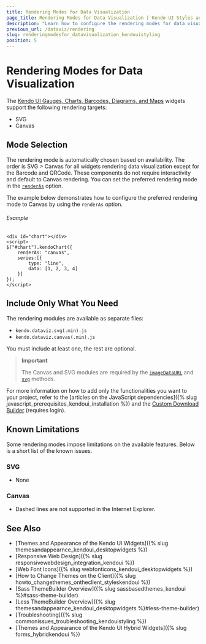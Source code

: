 ```yaml
---
title: Rendering Modes for Data Visualization
page_title: Rendering Modes for Data Visualization | Kendo UI Styles and Appearance
description: "Learn how to configure the rendering modes for data visualization in Kendo UI."
previous_url: /dataviz/rendering
slug: renderingmodesfor_datavisualization_kendouistyling
position: 5
---
```


# Rendering Modes for Data Visualization

The [Kendo UI Gauges, Charts, Barcodes, Diagrams, and Maps](http://demos.telerik.com/kendo-ui/) widgets support the following rendering targets:

* SVG
* Canvas

## Mode Selection

The rendering mode is automatically chosen based on availability. The order is SVG > Canvas for all widgets rendering data visualization except for the Barcode and QRCode. These components do not require interactivity and default to Canvas rendering. You can set the preferred rendering mode in the [`renderAs`](/api/dataviz/chart#configuration-renderAs) option.

The example below demonstrates how to configure the preferred rendering mode to Canvas by using the `renderAs` option.

###### Example

    <div id="chart"></div>
    <script>
    $("#chart").kendoChart({
        renderAs: "canvas",
        series:[{
            type: "line",
            data: [1, 2, 3, 4]
        }]
    });
    </script>

## Include Only What You Need

The rendering modules are available as separate files:

* `kendo.dataviz.svg(.min).js`
* `kendo.dataviz.canvas(.min).js`

You must include at least one, the rest are optional.

> **Important**  
>
> The Canvas and SVG modules are required by the [`imageDataURL`](/api/dataviz/chart#methods-imageDataURL) and [`svg`](/api/dataviz/chart#methods-svg) methods.

For more information on how to add only the functionalities you want to your project, refer to the [articles on the JavaScript dependencies]({% slug javascript_prerequisites_kendoui_installation %}) and the [Custom Download Builder](http://www.telerik.com/download/custom-download) (requires login).

## Known Limitations

Some rendering modes impose limitations on the available features. Below is a short list of the known issues.

### SVG

* None

### Canvas

* Dashed lines are not supported in the Internet Explorer.

## See Also

* [Themes and Appearance of the Kendo UI Widgets]({% slug themesandappearnce_kendoui_desktopwidgets %})
* [Responsive Web Design]({% slug responsivewebdesign_integration_kendoui %})
* [Web Font Icons]({% slug webfonticons_kendoui_desktopwidgets %})
* [How to Change Themes on the Client]({% slug howto_changethemes_ontheclient_styleskendoui %})
* [Sass ThemeBuilder Overview]({% slug sassbasedthemes_kendoui %}#sass-theme-builder)
* [Less ThemeBuilder Overview]({% slug themesandappearnce_kendoui_desktopwidgets %}#less-theme-builder)
* [Troubleshooting]({% slug commonissues_troubleshooting_kendouistyling %})
* [Themes and Appearance of the Kendo UI Hybrid Widgets]({% slug forms_hybridkendoui %})
